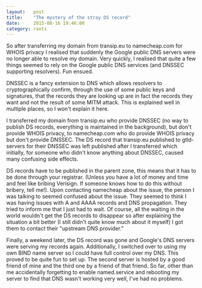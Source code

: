```yaml
---
layout:   post
title:    "The mystery of the stray DS record"
date:     2015-08-16 19:46:00
category: rants
---
```

So after transferring my domain from transip.eu to namecheap.com for WHOIS
privacy I realised that suddenly the Google public DNS servers were no longer
able to resolve my domain. Very quickly, I realised that quite a few things
seemed to rely on the Google public DNS services (and DNSSEC supporting
resolvers). Fun ensued.

DNSSEC is a fancy extension to DNS which allows resolvers to cryptographically
confirm, through the use of some public keys and signatures, that the records
they are looking up are in fact the records they want and not the result of
some MITM attack. This is explained well in multiple places, so I won't explain
it here.

I transferred my domain from transip.eu who provide DNSSEC (no way to publish
DS records, everything is maintained in the background), but don't provide
WHOIS privacy, to namecheap.com who do provide WHOIS privacy but don't provide
DNSSEC. The DS record that transip.eu published to gtld-servers for their
DNSSEC was left published after I transferred which initially, for someone who
didn't know anything about DNSSEC, caused many confusing side effects.

DS records have to be published in the parent zone, this means that it has to
be done through your registrar. (Unless you have a lot of money and time and
feel like bribing Verisign. If someone knows how to do this without bribery,
tell me!). Upon contacting namecheap about the issue, the person I was talking
to seemed confused about the issue. They seemed to think I was having issues
with A and AAAA records and DNS propagation. They tried to inform me that I
just had to wait. Of course, all the waiting in the world wouldn't get the DS
records to disappear so after explaining the situation a bit better (I still
didn't quite know much about it myself) I got them to contact their "upstream
DNS provider."

Finally, a weekend later, the DS record was gone and Google's DNS servers were
serving my records again. Additionally, I switched over to using my own BIND
name server so I could have full control over my DNS. This proved to be quite
fun to set up. The second server is hosted by a good friend of mine and the
third one by a friend of that friend. So far, other than me accidentally
forgetting to enable named.service and rebooting my server to find that DNS
wasn't working very well, I've had no problems.
